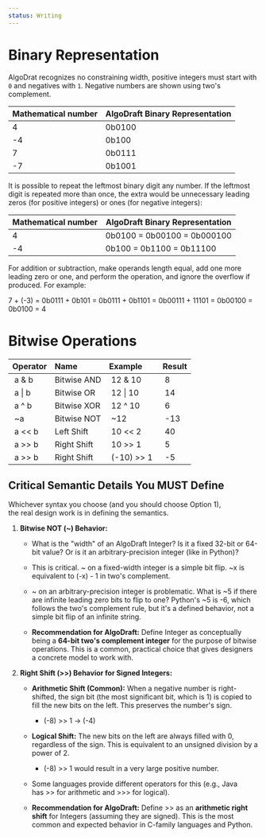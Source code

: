 ```yaml
---
status: Writing
---
```


# Binary Representation

AlgoDrat recognizes no constraining width, positive integers must start with `0` and negatives with `1`.  Negative numbers are shown using two's complement.

| Mathematical number | AlgoDraft Binary Representation |
| ------------------- | ------------------------------- |
| 4                   | 0b0100                          |
| -4                  | 0b100                           |
| 7                   | 0b0111                          |
| -7                  | 0b1001                          |

It is possible to repeat the leftmost binary digit any number. If the leftmost digit is repeated more than once, the extra would be unnecessary leading zeros (for positive integers) or ones (for negative integers):

| Mathematical number | AlgoDraft Binary Representation |
| ------------------- | ------------------------------- |
| 4                   | 0b0100 = 0b00100 = 0b000100     |
| -4                  | 0b100 = 0b1100 = 0b11100        |

For addition or subtraction, make operands length equal, add one more leading zero or one, and perform the operation, and ignore the overflow if produced. For example:

7 + (-3) = 0b0111 + 0b101 = 0b0111 + 0b1101 = 0b00111 + 11101 = 0b00100 = 0b0100 = 4

# Bitwise Operations

| Operator | Name | Example | Result |  
| :------- | :----------- | :------------- | :----- |  
| a & b | Bitwise AND | 12 & 10 | 8 |  
| a \| b | Bitwise OR | 12 \| 10 | 14 |  
| a ^ b | Bitwise XOR | 12 ^ 10 | 6 |  
| ~a | Bitwise NOT | ~12 | -13 |  
| a << b | Left Shift | 10 << 2 | 40 |  
| a >> b | Right Shift | 10 >> 1 | 5 |  
| a >> b | Right Shift | (-10) >> 1 | -5 |

## Critical Semantic Details You MUST Define

Whichever syntax you choose (and you should choose Option 1), the real design work is in defining the semantics.

1. **Bitwise NOT (~) Behavior:**
    
    - What is the "width" of an AlgoDraft Integer? Is it a fixed 32-bit or 64-bit value? Or is it an arbitrary-precision integer (like in Python)?
        
    - This is critical. ~ on a fixed-width integer is a simple bit flip. ~x is equivalent to (-x) - 1 in two's complement.
        
    - ~ on an arbitrary-precision integer is problematic. What is ~5 if there are infinite leading zero bits to flip to one? Python's ~5 is -6, which follows the two's complement rule, but it's a defined behavior, not a simple bit flip of an infinite string.
        
    - **Recommendation for AlgoDraft:** Define Integer as conceptually being a **64-bit two's complement integer** for the purpose of bitwise operations. This is a common, practical choice that gives designers a concrete model to work with.
        
2. **Right Shift (>>) Behavior for Signed Integers:**
    
    - **Arithmetic Shift (Common):** When a negative number is right-shifted, the sign bit (the most significant bit, which is 1) is copied to fill the new bits on the left. This preserves the number's sign.
        
        - (-8) >> 1 -> (-4)
            
    - **Logical Shift:** The new bits on the left are always filled with 0, regardless of the sign. This is equivalent to an unsigned division by a power of 2.
        
        - (-8) >> 1 would result in a very large positive number.
            
    - Some languages provide different operators for this (e.g., Java has >> for arithmetic and >>> for logical).
        
    - **Recommendation for AlgoDraft:** Define >> as an **arithmetic right shift** for Integers (assuming they are signed). This is the most common and expected behavior in C-family languages and Python.